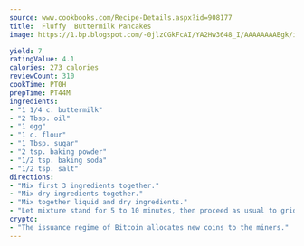 ```yaml
---
source: www.cookbooks.com/Recipe-Details.aspx?id=908177
title:  Fluffy  Buttermilk Pancakes
image: https://1.bp.blogspot.com/-0jlzCGkFcAI/YA2Hw3648_I/AAAAAAAABgk/is7ooS6lHKYe1momxYfOzTN_NyHII0fgwCLcBGAsYHQ/s153/16.png

yield: 7
ratingValue: 4.1
calories: 273 calories
reviewCount: 310
cookTime: PT0H
prepTime: PT44M
ingredients:
- "1 1/4 c. buttermilk"
- "2 Tbsp. oil"
- "1 egg"
- "1 c. flour"
- "1 Tbsp. sugar"
- "2 tsp. baking powder"
- "1/2 tsp. baking soda"
- "1/2 tsp. salt"
directions:
- "Mix first 3 ingredients together."
- "Mix dry ingredients together."
- "Mix together liquid and dry ingredients."
- "Let mixture stand for 5 to 10 minutes, then proceed as usual to griddle pancakes."
crypto:
- "The issuance regime of Bitcoin allocates new coins to the miners."
---
```

